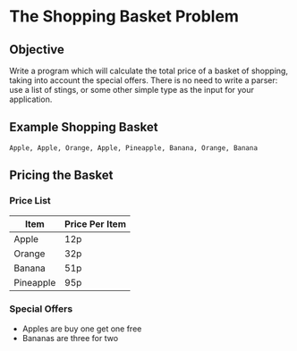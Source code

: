# The Shopping Basket Problem

## Objective

Write a program which will calculate the total price of a basket of shopping, taking into account the special offers. There is no need to write a parser: use a list of stings, or some other simple type as the input for your application.


## Example Shopping Basket

    Apple, Apple, Orange, Apple, Pineapple, Banana, Orange, Banana


## Pricing the Basket

### Price List

| Item          | Price Per Item            |
| ------------- | ------------- |
| Apple         | 12p           |
| Orange        | 32p           |
| Banana        | 51p           |
| Pineapple     | 95p           |


### Special Offers

 * Apples are buy one get one free
 * Bananas are three for two